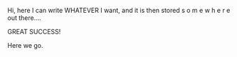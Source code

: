 Hi, here I can write WHATEVER I want, and it is then stored s o m e w h e r e out there....

GREAT SUCCESS!

Here we go.